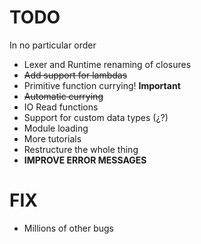 # TODO

In no particular order

- Lexer and Runtime renaming of closures
- ~~Add support for lambdas~~
- Primitive function currying! **Important**
- ~~Automatic currying~~
- IO Read functions
- Support for custom data types (¿?)
- Module loading
- More tutorials
- Restructure the whole thing
- **IMPROVE ERROR MESSAGES**

# FIX

- Millions of other bugs

